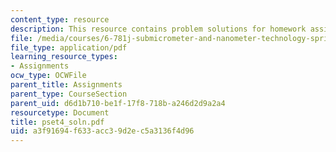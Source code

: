```yaml
---
content_type: resource
description: This resource contains problem solutions for homework assignment 4.
file: /media/courses/6-781j-submicrometer-and-nanometer-technology-spring-2006/a3f91694f633acc39d2ec5a3136f4d96_pset4_soln.pdf
file_type: application/pdf
learning_resource_types:
- Assignments
ocw_type: OCWFile
parent_title: Assignments
parent_type: CourseSection
parent_uid: d6d1b710-be1f-17f8-718b-a246d2d9a2a4
resourcetype: Document
title: pset4_soln.pdf
uid: a3f91694-f633-acc3-9d2e-c5a3136f4d96
---
```


